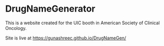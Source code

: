 # DrugNameGenerator

This is a website created for the UIC booth in American Society of Clinical Oncology. 

Site is live at https://gunashreec.github.io/DrugNameGen/
